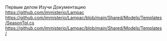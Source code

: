 Первым делом Изучи Документацию
https://github.com/immisterio/Lampac
https://github.com/immisterio/Lampac/blob/main/Shared/Models/Templates/SeasonTpl.cs
https://github.com/immisterio/Lampac/blob/main/Shared/Models/Templates/

 